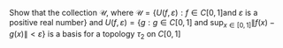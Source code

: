 Show that the collection $\mathcal{U}$, where $\mathcal{U}=\{ U( f,\varepsilon ) :f\in C[0,1] \text{and } \varepsilon \text{ is a positive real number} \}$ and $U(f,\varepsilon) =\{ g:g\in C[ 0,1] \text{ and } \sup _{x\in [ 0,1] } \| f(x) -g( x) \| \lt\varepsilon \}$ is a basis for a topology $\tau_2$ on $C[0,1]$
